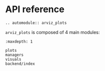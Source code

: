 # API reference

```{eval-rst}
.. automodule:: arviz_plots
```

`arviz_plots` is composed of 4 main modules:

```{toctree}
:maxdepth: 1

plots
managers
visuals
backend/index
```
